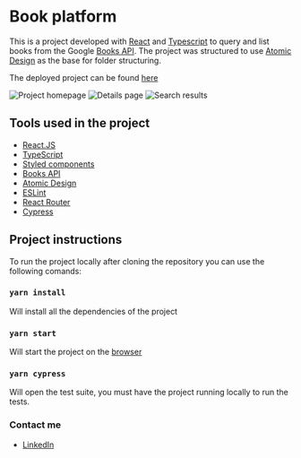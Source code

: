 # Book platform

This is a project developed with [React](https://pt-br.reactjs.org/) and [Typescript](https://www.typescriptlang.org/)
to query and list books from the Google [Books API](https://developers.google.com/books).
The project was structured to use [Atomic Design](https://github.com/danilowoz/react-atomic-design) as the base for folder structuring.

The deployed project can be found [here](https://book-platform.vercel.app/)

![Project homepage](https://i.imgur.com/lN4sfCS.png)
![Details page](https://i.imgur.com/Ye8cVlr.png)
![Search results](https://i.imgur.com/SElo3QB.png)

## Tools used in the project

- [React.JS](https://pt-br.reactjs.org/)
- [TypeScript](https://www.typescriptlang.org/)
- [Styled components](https://styled-components.com/)
- [Books API](https://developers.google.com/books)
- [Atomic Design](https://github.com/danilowoz/react-atomic-design)
- [ESLint](https://eslint.org/)
- [React Router](https://reactrouter.com/web/guides/quick-start)
- [Cypress](https://www.cypress.io/)


## Project instructions

To run the project locally after cloning the repository you can use the following comands:

### `yarn install`

Will install all the dependencies of the project

### `yarn start`

Will start the project on the [browser](http://localhost:3000)

### `yarn cypress`

Will open the test suite, you must have the project running locally to run the tests.

### Contact me

- [LinkedIn](https://www.linkedin.com/in/camille-ramos-316abb194/)
